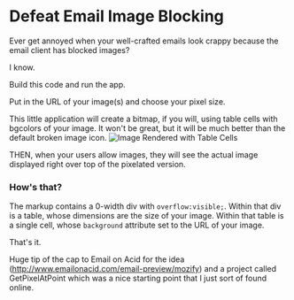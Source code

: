 Defeat Email Image Blocking
===========================

Ever get annoyed when your well-crafted emails look crappy because the email client has blocked images?

I know.

Build this code and run the app.

Put in the URL of your image(s) and choose your pixel size.

This little application will create a bitmap, if you will, using table cells with bgcolors of your image.
It won't be great, but it will be much better than the default broken image icon.
![Image Rendered with Table Cells](https://github.com/pmn4/ImageToBitTable/blob/master/gist/bittable-step1.png?raw=true "Image Rendered with Table Cells")

THEN, when your users allow images, they will see the actual image displayed right over top of the pixelated version.


### How's that?

The markup contains a 0-width div with `overflow:visible;`.
Within that div is a table, whose dimensions are the size of your image.
Within that table is a single cell, whose `background` attribute set to the URL of your image.

That's it.

Huge tip of the cap to Email on Acid for the idea (http://www.emailonacid.com/email-preview/mozify) and a project called GetPixelAtPoint which was a nice starting point that I just sort of found online.
